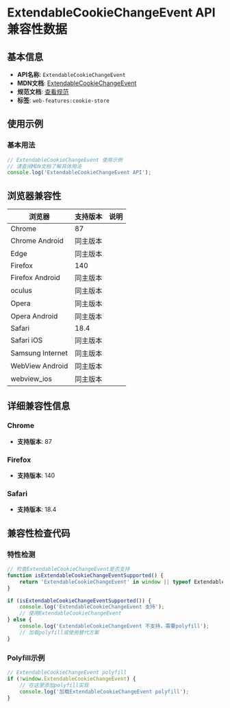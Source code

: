 # ExtendableCookieChangeEvent API 兼容性数据

## 基本信息

- **API名称**: `ExtendableCookieChangeEvent`
- **MDN文档**: [ExtendableCookieChangeEvent](https://developer.mozilla.org/docs/Web/API/ExtendableCookieChangeEvent)
- **规范文档**: [查看规范](https://cookiestore.spec.whatwg.org/#ExtendableCookieChangeEvent)
- **标签**: `web-features:cookie-store`

## 使用示例

### 基本用法

```javascript
// ExtendableCookieChangeEvent 使用示例
// 请查阅MDN文档了解具体用法
console.log('ExtendableCookieChangeEvent API');
```

## 浏览器兼容性

| 浏览器 | 支持版本 | 说明 |
|--------|----------|------|
| Chrome | 87 |  |
| Chrome Android | 同主版本 |  |
| Edge | 同主版本 |  |
| Firefox | 140 |  |
| Firefox Android | 同主版本 |  |
| oculus | 同主版本 |  |
| Opera | 同主版本 |  |
| Opera Android | 同主版本 |  |
| Safari | 18.4 |  |
| Safari iOS | 同主版本 |  |
| Samsung Internet | 同主版本 |  |
| WebView Android | 同主版本 |  |
| webview_ios | 同主版本 |  |

## 详细兼容性信息

### Chrome

- **支持版本**: 87

### Firefox

- **支持版本**: 140

### Safari

- **支持版本**: 18.4

## 兼容性检查代码

### 特性检测

```javascript
// 检查ExtendableCookieChangeEvent是否支持
function isExtendableCookieChangeEventSupported() {
    return 'ExtendableCookieChangeEvent' in window || typeof ExtendableCookieChangeEvent !== 'undefined';
}

if (isExtendableCookieChangeEventSupported()) {
    console.log('ExtendableCookieChangeEvent 支持');
    // 使用ExtendableCookieChangeEvent
} else {
    console.log('ExtendableCookieChangeEvent 不支持，需要polyfill');
    // 加载polyfill或使用替代方案
}
```

### Polyfill示例

```javascript
// ExtendableCookieChangeEvent polyfill
if (!window.ExtendableCookieChangeEvent) {
    // 在这里添加polyfill实现
    console.log('加载ExtendableCookieChangeEvent polyfill');
}
```

